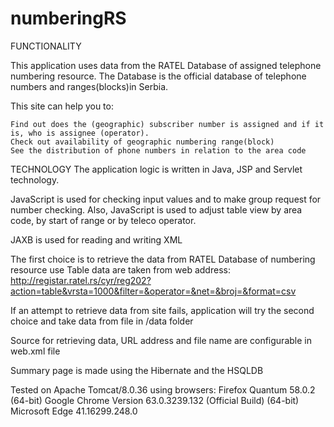 # numberingRS
FUNCTIONALITY

This application uses data from the RATEL Database of assigned telephone numbering resource. The Database is the official database of telephone numbers and ranges(blocks)in Serbia.

This site can help you to:

    Find out does the (geographic) subscriber number is assigned and if it is, who is assignee (operator).
    Check out availability of geographic numbering range(block)
    See the distribution of phone numbers in relation to the area code


TECHNOLOGY
The application logic is written in Java, JSP and Servlet technology.

JavaScript is used for checking input values and to make group request for number checking.
Also, JavaScript is used to adjust table view by area code, by start of range or by teleco operator.

JAXB is used for reading and writing XML

The first choice is to retrieve the data from RATEL Database of numbering resource use
Table data are taken from web address: http://registar.ratel.rs/cyr/reg202?action=table&vrsta=1000&filter=&operator=&net=&broj=&format=csv

If an attempt to retrieve data from site fails, application will try the second choice and take data from file in /data folder

Source for retrieving data, URL address and file name are configurable in web.xml file

Summary page is made using the Hibernate and the HSQLDB 

Tested on Apache Tomcat/8.0.36
using browsers:
Firefox Quantum 58.0.2 (64-bit)
Google Chrome Version 63.0.3239.132 (Official Build) (64-bit)
Microsoft Edge 41.16299.248.0
